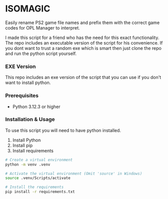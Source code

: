 # ISOMAGIC

Easily rename PS2 game file names and prefix them with the correct game codes for OPL Manager to interpret.

I made this script for a friend who has the need for this exact functionality. The repo includes an executable version of the script for his convenience. If you dont want to trust a random exe which is smart then just clone the repo and run the python script yourself.


### EXE Version
This repo includes an exe version of the script that you can use if you don't want to install python.

### Prerequisites

* Python 3.12.3 or higher

### Installation & Usage

To use this script you will need to have python installed.

1. Install Python
2. Install pip
3. Install requirements

```bash
# Create a virtual environment
python -m venv .venv

# Activate the virtual environment (Omit 'source' in Windows)
source .venv/Scripts/activate

# Install the requirements
pip install -r requirements.txt
```
